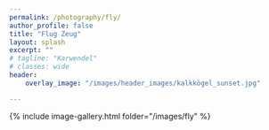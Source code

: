 ```yaml
---
permalink: /photography/fly/
author_profile: false
title: "Flug Zeug"
layout: splash
excerpt: ""
# tagline: "Karwendel"
# classes: wide
header: 
    overlay_image: "/images/header_images/kalkkögel_sunset.jpg"

---
```


{% include image-gallery.html folder="/images/fly" %}

<!--
{% include gallery caption="This is a sample gallery with **Markdown support**." %} 
-->